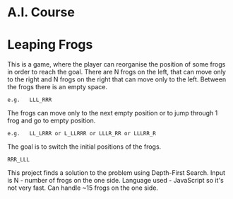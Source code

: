 # A.I. Course
# Leaping Frogs

This is a game, where the player can reorganise the position of some frogs in order to reach the goal.
There are N frogs on the left, that can move only to the right and N frogs on the right that can move only to the left. Between the frogs there is an empty space.
  
    e.g.   LLL_RRR
  
The frogs can move only to the next empty position or to jump through 1 frog and go to empty position.
  
    e.g.   LL_LRRR or L_LLRRR or LLLR_RR or LLLRR_R
  
The goal is to switch the initial positions of the frogs.

    RRR_LLL
        
This project finds a solution to the problem using Depth-First Search.
Input is N - number of frogs on the one side.
Language used - JavaScript so it's not very fast. Can handle ~15 frogs on the one side.
